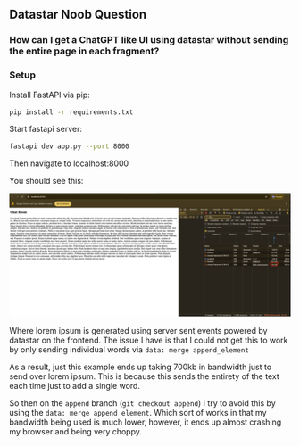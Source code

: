 ## Datastar Noob Question
### How can I get a ChatGPT like UI using datastar without sending the entire page in each fragment?


### Setup

Install FastAPI via pip:
```bash
pip install -r requirements.txt
```

Start fastapi server:
```bash
fastapi dev app.py --port 8000
```

Then navigate to localhost:8000

You should see this:

![Current UI](pics/pic.png)

Where lorem ipsum is generated using server sent events powered by datastar on the frontend. The issue I have is that I could not get this to work by only sending individual words via `data: merge append_element`

As a result, just this example ends up taking 700kb in bandwidth just to send over lorem ipsum. This is because this sends the entirety of the text each time just to add a single word.


So then on the `append` branch (`git checkout append`) I try to avoid this by using the `data: merge append_element`. Which sort of works in that my bandwidth being used is much lower, however, it ends up almost crashing my browser and being very choppy.
